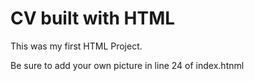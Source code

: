 # CV built with HTML

This was my first HTML Project.

Be sure to add your own picture in line 24 of index.htnml
